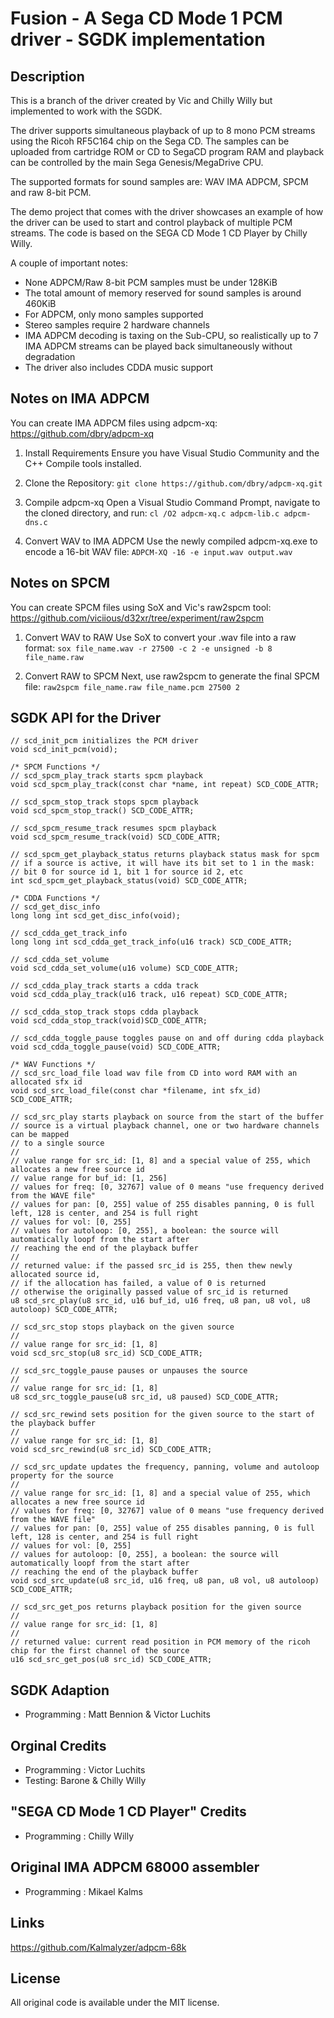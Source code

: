 # Fusion - A Sega CD Mode 1 PCM driver - SGDK implementation

## Description

This is a branch of the driver created by Vic and Chilly Willy but implemented to work with the SGDK.

The driver supports simultaneous playback of up to 8 mono PCM streams using the Ricoh RF5C164 chip on the Sega CD. The samples can be uploaded from cartridge ROM or CD to SegaCD program RAM and playback can be controlled by the main Sega Genesis/MegaDrive CPU.

The supported formats for sound samples are: WAV IMA ADPCM, SPCM and raw 8-bit PCM.

The demo project that comes with the driver showcases an example of how the driver can be used to start and control playback of multiple PCM streams. The code is based on the SEGA CD Mode 1 CD Player by Chilly Willy.

A couple of important notes:
* None ADPCM/Raw 8-bit PCM samples must be under 128KiB 
* The total amount of memory reserved for sound samples is around 460KiB
* For ADPCM, only mono samples supported
* Stereo samples require 2 hardware channels
* IMA ADPCM decoding is taxing on the Sub-CPU, so realistically up to 7 IMA ADPCM streams can be played back simultaneously without degradation
* The driver also includes CDDA music support

## Notes on IMA ADPCM
You can create IMA ADPCM files using adpcm-xq: https://github.com/dbry/adpcm-xq

1. Install Requirements
Ensure you have Visual Studio Community and the C++ Compile tools installed.

2. Clone the Repository:
`git clone https://github.com/dbry/adpcm-xq.git`

3. Compile adpcm-xq
Open a Visual Studio Command Prompt, navigate to the cloned directory, and run:
`cl /O2 adpcm-xq.c adpcm-lib.c adpcm-dns.c`

4. Convert WAV to IMA ADPCM
Use the newly compiled adpcm-xq.exe to encode a 16-bit WAV file:
`ADPCM-XQ -16 -e input.wav output.wav`

## Notes on SPCM
You can create SPCM files using SoX and Vic's raw2spcm tool: https://github.com/viciious/d32xr/tree/experiment/raw2spcm

1. Convert WAV to RAW
Use SoX to convert your .wav file into a raw format:
`sox file_name.wav -r 27500 -c 2 -e unsigned -b 8 file_name.raw`

2. Convert RAW to SPCM
Next, use raw2spcm to generate the final SPCM file:
`raw2spcm file_name.raw file_name.pcm 27500 2`

## SGDK API for the Driver

```
// scd_init_pcm initializes the PCM driver
void scd_init_pcm(void);

/* SPCM Functions */
// scd_spcm_play_track starts spcm playback
void scd_spcm_play_track(const char *name, int repeat) SCD_CODE_ATTR;

// scd_spcm_stop_track stops spcm playback
void scd_spcm_stop_track() SCD_CODE_ATTR;

// scd_spcm_resume_track resumes spcm playback
void scd_spcm_resume_track(void) SCD_CODE_ATTR;

// scd_spcm_get_playback_status returns playback status mask for spcm
// if a source is active, it will have its bit set to 1 in the mask:
// bit 0 for source id 1, bit 1 for source id 2, etc
int scd_spcm_get_playback_status(void) SCD_CODE_ATTR;

/* CDDA Functions */
// scd_get_disc_info
long long int scd_get_disc_info(void);

// scd_cdda_get_track_info 
long long int scd_cdda_get_track_info(u16 track) SCD_CODE_ATTR;

// scd_cdda_set_volume
void scd_cdda_set_volume(u16 volume) SCD_CODE_ATTR;

// scd_cdda_play_track starts a cdda track
void scd_cdda_play_track(u16 track, u16 repeat) SCD_CODE_ATTR;

// scd_cdda_stop_track stops cdda playback
void scd_cdda_stop_track(void)SCD_CODE_ATTR;

// scd_cdda_toggle_pause toggles pause on and off during cdda playback
void scd_cdda_toggle_pause(void) SCD_CODE_ATTR;

/* WAV Functions */
// scd_src_load_file load wav file from CD into word RAM with an allocated sfx id
void scd_src_load_file(const char *filename, int sfx_id) SCD_CODE_ATTR;

// scd_src_play starts playback on source from the start of the buffer
// source is a virtual playback channel, one or two hardware channels can be mapped
// to a single source
//
// value range for src_id: [1, 8] and a special value of 255, which allocates a new free source id
// value range for buf_id: [1, 256]
// values for freq: [0, 32767] value of 0 means "use frequency derived from the WAVE file"
// values for pan: [0, 255] value of 255 disables panning, 0 is full left, 128 is center, and 254 is full right
// values for vol: [0, 255]
// values for autoloop: [0, 255], a boolean: the source will automatically loopf from the start after
// reaching the end of the playback buffer
//
// returned value: if the passed src_id is 255, then thew newly allocated source id,
// if the allocation has failed, a value of 0 is returned
// otherwise the originally passed value of src_id is returned
u8 scd_src_play(u8 src_id, u16 buf_id, u16 freq, u8 pan, u8 vol, u8 autoloop) SCD_CODE_ATTR;

// scd_src_stop stops playback on the given source
//
// value range for src_id: [1, 8]
void scd_src_stop(u8 src_id) SCD_CODE_ATTR;

// scd_src_toggle_pause pauses or unpauses the source
//
// value range for src_id: [1, 8]
u8 scd_src_toggle_pause(u8 src_id, u8 paused) SCD_CODE_ATTR;

// scd_src_rewind sets position for the given source to the start of the playback buffer
//
// value range for src_id: [1, 8]
void scd_src_rewind(u8 src_id) SCD_CODE_ATTR;

// scd_src_update updates the frequency, panning, volume and autoloop property for the source
//
// value range for src_id: [1, 8] and a special value of 255, which allocates a new free source id
// values for freq: [0, 32767] value of 0 means "use frequency derived from the WAVE file"
// values for pan: [0, 255] value of 255 disables panning, 0 is full left, 128 is center, and 254 is full right
// values for vol: [0, 255]
// values for autoloop: [0, 255], a boolean: the source will automatically loopf from the start after
// reaching the end of the playback buffer
void scd_src_update(u8 src_id, u16 freq, u8 pan, u8 vol, u8 autoloop) SCD_CODE_ATTR;

// scd_src_get_pos returns playback position for the given source
//
// value range for src_id: [1, 8]
//
// returned value: current read position in PCM memory of the ricoh chip for the first channel of the source
u16 scd_src_get_pos(u8 src_id) SCD_CODE_ATTR;

```

## SGDK Adaption
* Programming : Matt Bennion & Victor Luchits

## Orginal Credits
* Programming : Victor Luchits
* Testing: Barone & Chilly Willy

## "SEGA CD Mode 1 CD Player" Credits
* Programming : Chilly Willy

## Original IMA ADPCM 68000 assembler
* Programming : Mikael Kalms

## Links
https://github.com/Kalmalyzer/adpcm-68k

## License
All original code is available under the MIT license.

